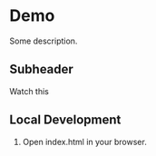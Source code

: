# Demo

Some description.

## Subheader

Watch this

## Local Development

1. Open index.html in your browser.